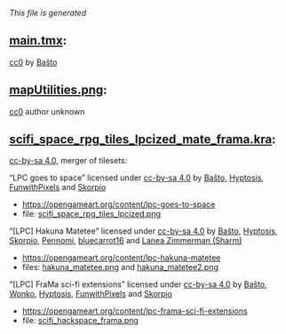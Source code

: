*This file is generated*

[main.tmx]:
-----------

[cc0] by [Baŝto]

[mapUtilities.png]:
-------------------

[cc0] author unknown

[scifi_space_rpg_tiles_lpcized_mate_frama.kra]:
-----------------------------------------------

[cc-by-sa 4.0], merger of tilesets:

“LPC goes to space” licensed under [cc-by-sa 4.0] by [Baŝto], [Hyptosis], [FunwithPixels] and [Skorpio]
- https://opengameart.org/content/lpc-goes-to-space
- file: [scifi_space_rpg_tiles_lpcized.png]

“[LPC] Hakuna Matetee” licensed under [cc-by-sa 4.0] by [Baŝto], [Hyptosis], [Skorpio], [Pennomi], [bluecarrot16] and [Lanea Zimmerman (Sharm)]
- https://opengameart.org/content/lpc-hakuna-matetee
- files: [hakuna_matetee.png] and [hakuna_matetee2.png]

“[LPC] FraMa sci-fi extensions” licensed under [cc-by-sa 4.0] by [Baŝto], [Wonko], [Hyptosis], [FunwithPixels] and [Skorpio]
- https://opengameart.org/content/lpc-frama-sci-fi-extensions
- file: [scifi_hackspace_frama.png]



[cc0]: https://creativecommons.org/publicdomain/zero/1.0/
[cc-by-sa 4.0]: https://creativecommons.org/licenses/by-sa/4.0/

[Baŝto]: https://opengameart.org/users/baŝto
[Hyptosis]: https://opengameart.org/users/Hyptosis
[FunwithPixels]: https://opengameart.org/users/FunwithPixels
[Skorpio]: https://opengameart.org/users/Skorpio
[pennomi]: https://opengameart.org/users/pennomi
[bluecarrot16]: https://opengameart.org/users/bluecarrot16
[Lanea Zimmerman (Sharm)]: https://opengameart.org/users/sharm
[Wonko]: https://wonko.de/

[main.tmx]: main.tmx
[mapUtilities.png]: pics/mapUtilities.png
[scifi_space_rpg_tiles_lpcized_mate_frama.kra]: pics/scifi_space_rpg_tiles_lpcized_mate_frama.kra
[scifi_space_rpg_tiles_lpcized.png]: pics/scifi_space_rpg_tiles_lpcized_mate_frama/scifi_space_rpg_tiles_lpcized.png
[hakuna_matetee.png]: pics/scifi_space_rpg_tiles_lpcized_mate_frama/hakuna_matetee.png
[hakuna_matetee2.png]: pics/scifi_space_rpg_tiles_lpcized_mate_frama/hakuna_matetee2.png
[scifi_hackspace_frama.png]: pics/scifi_space_rpg_tiles_lpcized_mate_frama/scifi_hackspace_frama.png